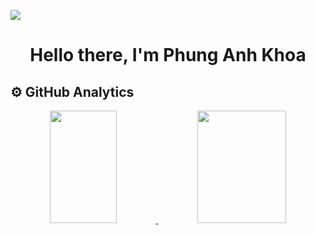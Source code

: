 <img src="https://edulinks.vn/wp-content/uploads/2020/10/DSC-Article-DSC-Roles-DataScientist.png"> </img>
<p>
  <h1 align="center">Hello there, I'm Phung Anh Khoa</h1>
</p>

<h2> ⚙️ GitHub Analytics </h2>

<p align="center">
<a href="https://github.com/wander23">
  <img width="46%" height="180em" src="https://github-readme-stats-eight-theta.vercel.app/api?username=wander23&show_icons=true&theme=vue dark&include_all_commits=true&count_private=true" />
  <img width="53%" height="180em" src="https://github-readme-stats-eight-theta.vercel.app/api/top-langs/?username=wander23&layout=compact&exclude_lang=java+r&theme=vue-dark" />
</a>
</p>
